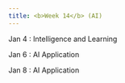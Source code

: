 ```yaml
---
title: <b>Week 14</b> (AI)
---
```


Jan 4
: Intelligence and Learning

Jan 6
: AI Application

Jan 8
: AI Application

